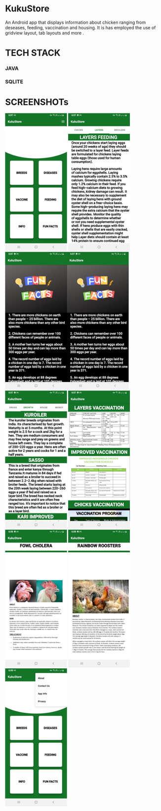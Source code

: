 # KukuStore
 An Android app that displays information about chicken ranging from deseases, feeding, vaccination and housing. It is has employed the use of gridview layout, tab layouts and more .
# TECH STACK
### JAVA
### SQLITE
# SCREENSHOTs
<img src="images/Screenshot_20220719-180725_KukuStore.jpg" width="200" > <img src="images/Screenshot_20220719-180732_KukuStore.jpg" width="200" >
<img src="images/Screenshot_20220719-180738_KukuStore.jpg" width="200" ><img src="images/Screenshot_20220719-180738_KukuStore.jpg" width="200" >
<img src="images/Screenshot_20220719-180750_KukuStore.jpg" width="200" > <img src="images/Screenshot_20220719-180759_KukuStore.jpg" width="200" >
<img src="images/Screenshot_20220719-180808_KukuStore.jpg" width="200" > <img src="images/Screenshot_20220719-180819_KukuStore.jpg" width="200" >
<img src="images/Screenshot_20220719-180835_KukuStore.jpg" width="200" >
